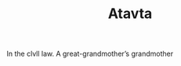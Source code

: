 ---
title: Atavta
letter: A
permalink: "/definitions/bld-atavta.html"
body: In the clvll law. A great-grandmother’s grandmother
published_at: '2018-07-07'
source: Black's Law Dictionary 2nd Ed (1910)
layout: post
---